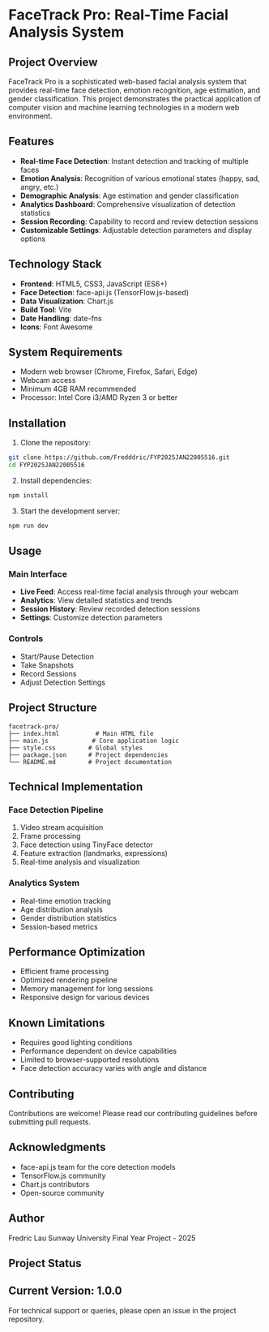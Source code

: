 # FaceTrack Pro: Real-Time Facial Analysis System

## Project Overview
FaceTrack Pro is a sophisticated web-based facial analysis system that provides real-time face detection, emotion recognition, age estimation, and gender classification. This project demonstrates the practical application of computer vision and machine learning technologies in a modern web environment.

## Features
- **Real-time Face Detection**: Instant detection and tracking of multiple faces
- **Emotion Analysis**: Recognition of various emotional states (happy, sad, angry, etc.)
- **Demographic Analysis**: Age estimation and gender classification
- **Analytics Dashboard**: Comprehensive visualization of detection statistics
- **Session Recording**: Capability to record and review detection sessions
- **Customizable Settings**: Adjustable detection parameters and display options

## Technology Stack
- **Frontend**: HTML5, CSS3, JavaScript (ES6+)
- **Face Detection**: face-api.js (TensorFlow.js-based)
- **Data Visualization**: Chart.js
- **Build Tool**: Vite
- **Date Handling**: date-fns
- **Icons**: Font Awesome

## System Requirements
- Modern web browser (Chrome, Firefox, Safari, Edge)
- Webcam access
- Minimum 4GB RAM recommended
- Processor: Intel Core i3/AMD Ryzen 3 or better

## Installation

1. Clone the repository:
```bash
git clone https://github.com/Fredddric/FYP2025JAN22005516.git
cd FYP2025JAN22005516
```

2. Install dependencies:
```bash
npm install
```

3. Start the development server:
```bash
npm run dev
```

## Usage

### Main Interface
- **Live Feed**: Access real-time facial analysis through your webcam
- **Analytics**: View detailed statistics and trends
- **Session History**: Review recorded detection sessions
- **Settings**: Customize detection parameters

### Controls
- Start/Pause Detection
- Take Snapshots
- Record Sessions
- Adjust Detection Settings

## Project Structure
```
facetrack-pro/
├── index.html          # Main HTML file
├── main.js            # Core application logic
├── style.css         # Global styles
├── package.json      # Project dependencies
└── README.md         # Project documentation
```

## Technical Implementation

### Face Detection Pipeline
1. Video stream acquisition
2. Frame processing
3. Face detection using TinyFace detector
4. Feature extraction (landmarks, expressions)
5. Real-time analysis and visualization

### Analytics System
- Real-time emotion tracking
- Age distribution analysis
- Gender distribution statistics
- Session-based metrics

## Performance Optimization
- Efficient frame processing
- Optimized rendering pipeline
- Memory management for long sessions
- Responsive design for various devices


## Known Limitations
- Requires good lighting conditions
- Performance dependent on device capabilities
- Limited to browser-supported resolutions
- Face detection accuracy varies with angle and distance

## Contributing
Contributions are welcome! Please read our contributing guidelines before submitting pull requests.

## Acknowledgments
- face-api.js team for the core detection models
- TensorFlow.js community
- Chart.js contributors
- Open-source community

## Author
Fredric Lau
Sunway University
Final Year Project - 2025

## Project Status
Current Version: 1.0.0
---

For technical support or queries, please open an issue in the project repository.
